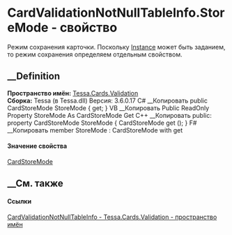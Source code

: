 # CardValidationNotNullTableInfo.StoreMode - свойство
Режим сохранения карточки. Поскольку
[Instance](P_Tessa_Cards_Validation_CardValidationNotNullTableInfo_Instance.htm)
может быть заданием, то режим сохранения определяем отдельным свойством.
## __Definition
 **Пространство имён:** [Tessa.Cards.Validation](N_Tessa_Cards_Validation.htm)  
 **Сборка:** Tessa (в Tessa.dll) Версия: 3.6.0.17
C# __Копировать
     public CardStoreMode StoreMode { get; }
VB __Копировать
     Public ReadOnly Property StoreMode As CardStoreMode
    	Get
C++ __Копировать
     public:
    property CardStoreMode StoreMode {
    	CardStoreMode get ();
    }
F# __Копировать
     member StoreMode : CardStoreMode with get
#### Значение свойства
[CardStoreMode](T_Tessa_Cards_CardStoreMode.htm)
##  __См. также
#### Ссылки
[CardValidationNotNullTableInfo -
](T_Tessa_Cards_Validation_CardValidationNotNullTableInfo.htm)
[Tessa.Cards.Validation - пространство имён](N_Tessa_Cards_Validation.htm)
